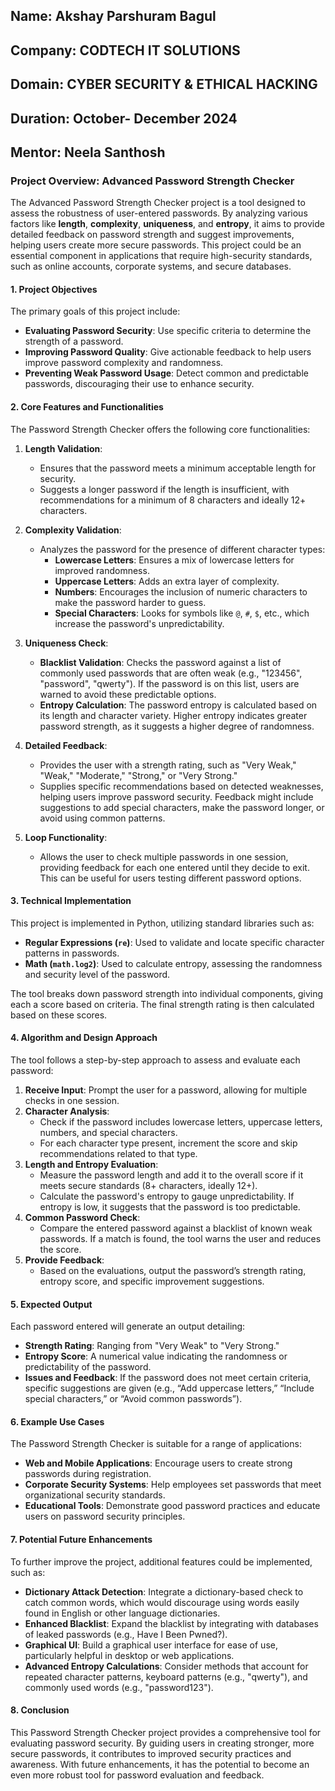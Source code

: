 ## **Name:** Akshay Parshuram Bagul
## **Company:** CODTECH IT SOLUTIONS
## **Domain:** CYBER SECURITY & ETHICAL HACKING
## **Duration:** October- December 2024
## **Mentor:** Neela Santhosh

### Project Overview: Advanced Password Strength Checker

The Advanced Password Strength Checker project is a tool designed to assess the robustness of user-entered passwords. By analyzing various factors like **length**, **complexity**, **uniqueness**, and **entropy**, it aims to provide detailed feedback on password strength and suggest improvements, helping users create more secure passwords. This project could be an essential component in applications that require high-security standards, such as online accounts, corporate systems, and secure databases.

#### 1. Project Objectives
The primary goals of this project include:
- **Evaluating Password Security**: Use specific criteria to determine the strength of a password.
- **Improving Password Quality**: Give actionable feedback to help users improve password complexity and randomness.
- **Preventing Weak Password Usage**: Detect common and predictable passwords, discouraging their use to enhance security.
  
#### 2. Core Features and Functionalities
The Password Strength Checker offers the following core functionalities:

1. **Length Validation**:
   - Ensures that the password meets a minimum acceptable length for security.
   - Suggests a longer password if the length is insufficient, with recommendations for a minimum of 8 characters and ideally 12+ characters.

2. **Complexity Validation**:
   - Analyzes the password for the presence of different character types:
     - **Lowercase Letters**: Ensures a mix of lowercase letters for improved randomness.
     - **Uppercase Letters**: Adds an extra layer of complexity.
     - **Numbers**: Encourages the inclusion of numeric characters to make the password harder to guess.
     - **Special Characters**: Looks for symbols like `@`, `#`, `$`, etc., which increase the password's unpredictability.

3. **Uniqueness Check**:
   - **Blacklist Validation**: Checks the password against a list of commonly used passwords that are often weak (e.g., "123456", "password", "qwerty"). If the password is on this list, users are warned to avoid these predictable options.
   - **Entropy Calculation**: The password entropy is calculated based on its length and character variety. Higher entropy indicates greater password strength, as it suggests a higher degree of randomness.

4. **Detailed Feedback**:
   - Provides the user with a strength rating, such as "Very Weak," "Weak," "Moderate," "Strong," or "Very Strong."
   - Supplies specific recommendations based on detected weaknesses, helping users improve password security. Feedback might include suggestions to add special characters, make the password longer, or avoid using common patterns.

5. **Loop Functionality**:
   - Allows the user to check multiple passwords in one session, providing feedback for each one entered until they decide to exit. This can be useful for users testing different password options.

#### 3. Technical Implementation

This project is implemented in Python, utilizing standard libraries such as:
- **Regular Expressions (`re`)**: Used to validate and locate specific character patterns in passwords.
- **Math (`math.log2`)**: Used to calculate entropy, assessing the randomness and security level of the password.

The tool breaks down password strength into individual components, giving each a score based on criteria. The final strength rating is then calculated based on these scores.

#### 4. Algorithm and Design Approach

The tool follows a step-by-step approach to assess and evaluate each password:

1. **Receive Input**: Prompt the user for a password, allowing for multiple checks in one session.
2. **Character Analysis**:
   - Check if the password includes lowercase letters, uppercase letters, numbers, and special characters.
   - For each character type present, increment the score and skip recommendations related to that type.
3. **Length and Entropy Evaluation**:
   - Measure the password length and add it to the overall score if it meets secure standards (8+ characters, ideally 12+).
   - Calculate the password's entropy to gauge unpredictability. If entropy is low, it suggests that the password is too predictable.
4. **Common Password Check**:
   - Compare the entered password against a blacklist of known weak passwords. If a match is found, the tool warns the user and reduces the score.
5. **Provide Feedback**:
   - Based on the evaluations, output the password’s strength rating, entropy score, and specific improvement suggestions.

#### 5. Expected Output

Each password entered will generate an output detailing:
- **Strength Rating**: Ranging from "Very Weak" to "Very Strong."
- **Entropy Score**: A numerical value indicating the randomness or predictability of the password.
- **Issues and Feedback**: If the password does not meet certain criteria, specific suggestions are given (e.g., “Add uppercase letters,” “Include special characters,” or “Avoid common passwords”).

#### 6. Example Use Cases

The Password Strength Checker is suitable for a range of applications:
- **Web and Mobile Applications**: Encourage users to create strong passwords during registration.
- **Corporate Security Systems**: Help employees set passwords that meet organizational security standards.
- **Educational Tools**: Demonstrate good password practices and educate users on password security principles.

#### 7. Potential Future Enhancements

To further improve the project, additional features could be implemented, such as:
- **Dictionary Attack Detection**: Integrate a dictionary-based check to catch common words, which would discourage using words easily found in English or other language dictionaries.
- **Enhanced Blacklist**: Expand the blacklist by integrating with databases of leaked passwords (e.g., Have I Been Pwned?).
- **Graphical UI**: Build a graphical user interface for ease of use, particularly helpful in desktop or web applications.
- **Advanced Entropy Calculations**: Consider methods that account for repeated character patterns, keyboard patterns (e.g., "qwerty"), and commonly used words (e.g., "password123").

#### 8. Conclusion

This Password Strength Checker project provides a comprehensive tool for evaluating password security. By guiding users in creating stronger, more secure passwords, it contributes to improved security practices and awareness. With future enhancements, it has the potential to become an even more robust tool for password evaluation and feedback.
